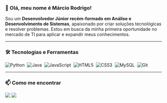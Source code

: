 ### 👋 Olá, meu nome é Márcio Rodrigo!

Sou um **Desenvolvedor Júnior recém-formado em Análise e Desenvolvimento de Sistemas**, apaixonado por criar soluções tecnológicas e resolver problemas. Estou em busca da minha primeira oportunidade no mercado de TI para aplicar e expandir meus conhecimentos.

---

### 🛠️ Tecnologias e Ferramentas

![Python](https://img.shields.io/badge/Python-3776AB?style=for-the-badge&logo=python&logoColor=white )&nbsp;
![Java](https://img.shields.io/badge/Java-ED8B00?style=for-the-badge&logo=openjdk&logoColor=white )&nbsp;
![JavaScript](https://img.shields.io/badge/JavaScript-F7DF1E?style=for-the-badge&logo=javascript&logoColor=black )&nbsp;
![HTML5](https://img.shields.io/badge/HTML5-E34F26?style=for-the-badge&logo=html5&logoColor=white )&nbsp;
![CSS3](https://img.shields.io/badge/CSS3-1572B6?style=for-the-badge&logo=css3&logoColor=white )&nbsp;
![MySQL](https://img.shields.io/badge/MySQL-4479A1?style=for-the-badge&logo=mysql&logoColor=white )&nbsp;
![Git](https://img.shields.io/badge/GIT-E44C30?style=for-the-badge&logo=git&logoColor=white )&nbsp;

---

### 📫 Como me encontrar

<p>
<a href="mailto:marciolimadaniel@gmail.com"><img src="https://img.shields.io/badge/Email-D14836?style=for-the-badge&logo=gmail&logoColor=white" /></a>
<a href="https://www.linkedin.com/in/marcio-lima-b1105627b/"><img src="https://img.shields.io/badge/LinkedIn-0077B5?style=for-the-badge&logo=linkedin&logoColor=white" /></a>
</p>




